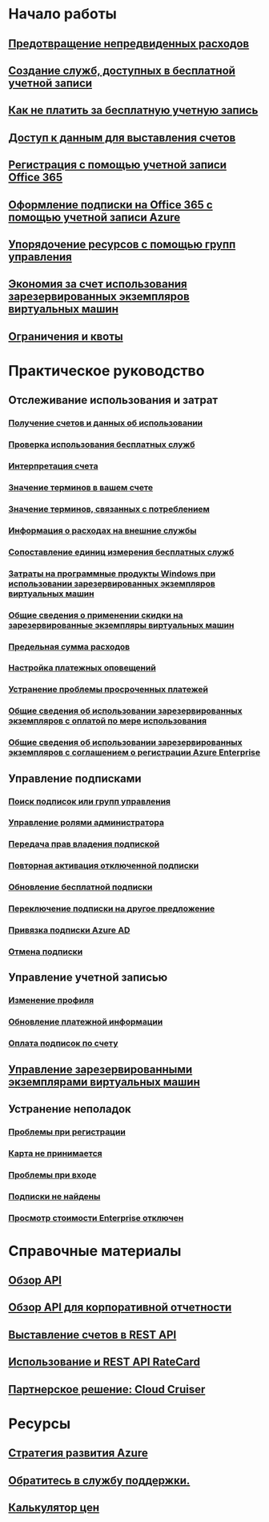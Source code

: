 # Начало работы
## [Предотвращение непредвиденных расходов](billing-getting-started.md)
## [Создание служб, доступных в бесплатной учетной записи](billing-create-free-services-included-free-account.md)
## [Как не платить за бесплатную учетную запись](billing-avoid-charges-free-account.md)
## [Доступ к данным для выставления счетов](billing-manage-access.md)
## [Регистрация с помощью учетной записи Office 365](billing-use-existing-office-365-account-azure-subscription.md)
## [Оформление подписки на Office 365 с помощью учетной записи Azure](billing-use-existing-azure-account-for-office-365-subscription.md)
## [Упорядочение ресурсов с помощью групп управления](billing-enterprise-mgmt-group-overview.md)
## [Экономия за счет использования зарезервированных экземпляров виртуальных машин](billing-save-compute-costs-reservations.md)
## [Ограничения и квоты](../azure-subscription-service-limits.md?toc=/azure/billing/TOC.json)

# Практическое руководство
## Отслеживание использования и затрат
### [Получение счетов и данных об использовании](billing-download-azure-invoice-daily-usage-date.md)
### [Проверка использования бесплатных служб](billing-check-free-service-usage.md)
### [Интерпретация счета](billing-understand-your-bill.md)
### [Значение терминов в вашем счете](billing-understand-your-invoice.md)
### [Значение терминов, связанных с потреблением](billing-understand-your-usage.md)
### [Информация о расходах на внешние службы](billing-understand-your-azure-marketplace-charges.md)
### [Сопоставление единиц измерения бесплатных служб](billing-understand-free-service-meter-mapping.md)
### [Затраты на программные продукты Windows при использовании зарезервированных экземпляров виртуальных машин](billing-reserved-instance-windows-software-costs.md)
### [Общие сведения о применении скидки на зарезервированные экземпляры виртуальных машин](billing-understand-vm-reservation-charges.md)
### [Предельная сумма расходов](billing-spending-limit.md)
### [Настройка платежных оповещений](billing-set-up-alerts.md)
### [Устранение проблемы просроченных платежей](billing-azure-subscription-past-due-balance.md)
### [Общие сведения об использовании зарезервированных экземпляров с оплатой по мере использования](billing-understand-reserved-instance-usage.md)
### [Общие сведения об использовании зарезервированных экземпляров с соглашением о регистрации Azure Enterprise](billing-understand-reserved-instance-usage-ea.md)

## Управление подписками
### [Поиск подписок или групп управления](billing-enterprise-mgmt-grp-find.md)
### [Управление ролями администратора](billing-add-change-azure-subscription-administrator.md)
### [Передача прав владения подпиской](billing-subscription-transfer.md)
### [Повторная активация отключенной подписки](billing-subscription-become-disable.md)
### [Обновление бесплатной подписки](billing-upgrade-azure-subscription.md)
### [Переключение подписки на другое предложение](billing-how-to-switch-azure-offer.md)
### [Привязка подписки Azure AD](../active-directory/active-directory-how-subscriptions-associated-directory.md?toc=/azure/billing/TOC.json)
### [Отмена подписки](billing-how-to-cancel-azure-subscription.md)
## Управление учетной записью
### [Изменение профиля](billing-how-to-change-azure-account-profile.md)
### [Обновление платежной информации](billing-how-to-change-credit-card.md)
### [Оплата подписок по счету](billing-how-to-pay-by-invoice.md)
## [Управление зарезервированными экземплярами виртуальных машин](billing-manage-reserved-vm-instance.md)
## Устранение неполадок
### [Проблемы при регистрации](https://support.microsoft.com/en-us/help/4042959)
### [Карта не принимается](https://support.microsoft.com/en-us/help/4042960)
### [Проблемы при входе](https://support.microsoft.com/en-us/help/4042961)
### [Подписки не найдены](billing-no-subscriptions-found.md)
### [Просмотр стоимости Enterprise отключен](billing-enterprise-mgmt-grp-troubleshoot-cost-view.md)

# Справочные материалы
## [Обзор API](billing-usage-rate-card-overview.md)
## [Обзор API для корпоративной отчетности](billing-enterprise-api.md)
## [Выставление счетов в REST API](/rest/api/billing)
## [Использование и REST API RateCard](https://msdn.microsoft.com/library/azure/1ea5b323-54bb-423d-916f-190de96c6a3c)
## [Партнерское решение: Cloud Cruiser](billing-usage-rate-card-partner-solution-cloudcruiser.md)

# Ресурсы
## [Стратегия развития Azure](https://azure.microsoft.com/roadmap/)
## [Обратитесь в службу поддержки.](../azure-supportability/how-to-create-azure-support-request.md)
## [Калькулятор цен](https://azure.microsoft.com/pricing/calculator/)
